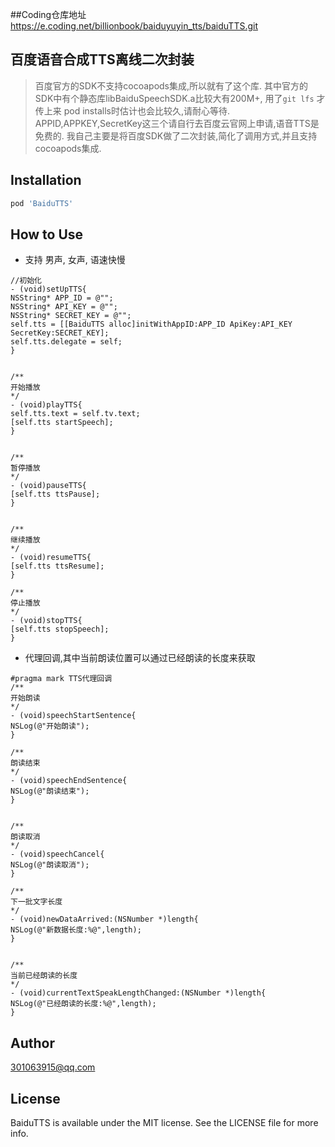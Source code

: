 ##Coding仓库地址
https://e.coding.net/billionbook/baiduyuyin_tts/baiduTTS.git

## 百度语音合成TTS离线二次封装
> 百度官方的SDK不支持cocoapods集成,所以就有了这个库. 其中官方的SDK中有个静态库libBaiduSpeechSDK.a比较大有200M+, 用了`git lfs` 才传上来 pod installs时估计也会比较久,请耐心等待.
> APPID,APPKEY,SecretKey这三个请自行去百度云官网上申请,语音TTS是免费的.
我自己主要是将百度SDK做了二次封装,简化了调用方式,并且支持cocoapods集成.


## Installation

```ruby
pod 'BaiduTTS'
```

## How to Use

- 支持 男声, 女声, 语速快慢

```
//初始化
- (void)setUpTTS{
NSString* APP_ID = @"";
NSString* API_KEY = @"";
NSString* SECRET_KEY = @"";
self.tts = [[BaiduTTS alloc]initWithAppID:APP_ID ApiKey:API_KEY SecretKey:SECRET_KEY];
self.tts.delegate = self;
}


/**
开始播放
*/
- (void)playTTS{
self.tts.text = self.tv.text;
[self.tts startSpeech];
}


/**
暂停播放
*/
- (void)pauseTTS{
[self.tts ttsPause];
}


/**
继续播放
*/
- (void)resumeTTS{
[self.tts ttsResume];
}

/**
停止播放
*/
- (void)stopTTS{
[self.tts stopSpeech];
}
```

- 代理回调,其中当前朗读位置可以通过已经朗读的长度来获取

```
#pragma mark TTS代理回调
/**
开始朗读
*/
- (void)speechStartSentence{
NSLog(@"开始朗读");
}

/**
朗读结束
*/
- (void)speechEndSentence{
NSLog(@"朗读结束");
}


/**
朗读取消
*/
- (void)speechCancel{
NSLog(@"朗读取消");
}

/**
下一批文字长度
*/
- (void)newDataArrived:(NSNumber *)length{
NSLog(@"新数据长度:%@",length);
}


/**
当前已经朗读的长度
*/
- (void)currentTextSpeakLengthChanged:(NSNumber *)length{
NSLog(@"已经朗读的长度:%@",length);
}

```


## Author
301063915@qq.com

## License

BaiduTTS is available under the MIT license. See the LICENSE file for more info.
